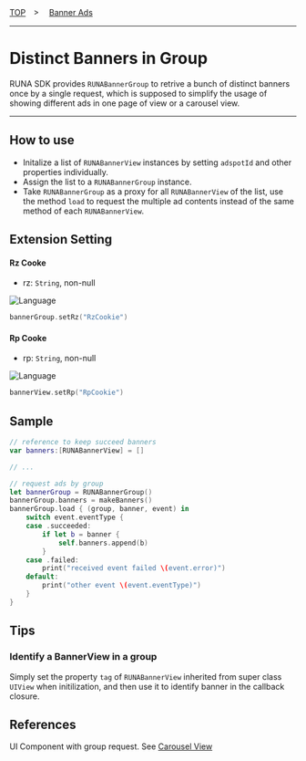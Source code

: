 [TOP](/README.md#top)　>　 [Banner Ads](../README.md)

---

# Distinct Banners in Group

RUNA SDK provides `RUNABannerGroup` to retrive a bunch of distinct banners once by a single request, which is supposed to simplify the usage of showing different ads in one page of view or a carousel view.

---

## How to use

- Initalize a list of `RUNABannerView` instances by setting `adspotId` and other properties individually.
- Assign the list to a `RUNABannerGroup` instance.
- Take `RUNABannerGroup` as a proxy for all `RUNABannerView` of the list, use the method `load` to request the multiple ad contents instead of the same method of each `RUNABannerView`.

## Extension Setting

#### Rz Cooke

- rz: `String`, non-null

![Language](http://img.shields.io/badge/language-Swift-red.svg?style=flat)
```Swift
bannerGroup.setRz("RzCookie")
```

#### Rp Cooke

- rp: `String`, non-null

![Language](http://img.shields.io/badge/language-Swift-red.svg?style=flat)
```Swift
bannerView.setRp("RpCookie")
```

## Sample
```Swift
// reference to keep succeed banners
var banners:[RUNABannerView] = []

// ...

// request ads by group
let bannerGroup = RUNABannerGroup()
bannerGroup.banners = makeBanners()
bannerGroup.load { (group, banner, event) in
    switch event.eventType {
    case .succeeded:
        if let b = banner {
            self.banners.append(b)
        }
    case .failed:
        print("received event failed \(event.error)")
    default:
        print("other event \(event.eventType)")
    }
}
```

## Tips

### Identify a BannerView in a group
Simply set the property `tag` of `RUNABannerView` inherited from super class `UIView` when initilization, and then use it to identify banner in the callback closure.

## References
UI Component with group request.
See [Carousel View](../carousel/README.md)
